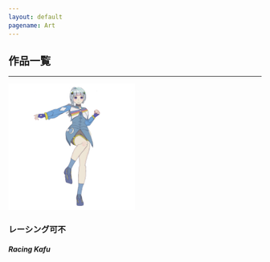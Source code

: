 ```yaml
---
layout: default
pagename: Art
---
```

## 作品一覧
<hr>
<div>
<a href="./art/Racing-kafu"><img src="./assets/images/art/Racing-kafu/CEA2409B-A9FF-41E8-A455-5C9F11AB2DC1.png" width="50%"></a>
<h3>レーシング可不</h3><h5>Racing Kafu</h5>
</div>
